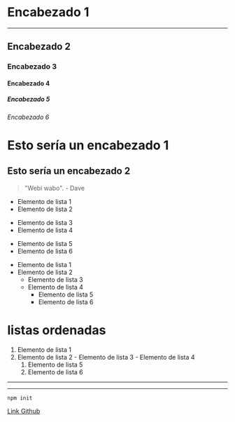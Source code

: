 # Encabezado 1

* * *

## Encabezado 2
### Encabezado 3
#### Encabezado 4
##### Encabezado 5
###### Encabezado 6

Esto sería un encabezado 1
===
Esto sería un encabezado 2
---

> "Webi wabo". - Dave 

- Elemento de lista 1
- Elemento de lista 2
* Elemento de lista 3
* Elemento de lista 4
+ Elemento de lista 5
+ Elemento de lista 6

- Elemento de lista 1
- Elemento de lista 2
    - Elemento de lista 3
    - Elemento de lista 4
        - Elemento de lista 5
        - Elemento de lista 6

 # listas ordenadas

 1. Elemento de lista 1
 2.  Elemento de lista 2
    - Elemento de lista 3
    - Elemento de lista 4
        1. Elemento de lista 5
        2. Elemento de lista 6    





- - -
_ _ _

~~~
npm init
~~~

[Link Github](www.google.com)